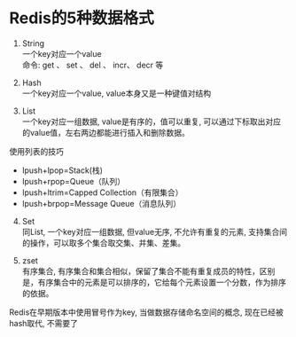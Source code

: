 # Redis的5种数据格式
1. String  
一个key对应一个value  
命令: get 、 set 、 del 、 incr、 decr 等  

2. Hash  
一个key对应一个value, value本身又是一种键值对结构

3. List  
一个key对应一组数据, value是有序的，值可以重复, 可以通过下标取出对应的value值，左右两边都能进行插入和删除数据。

使用列表的技巧

+ lpush+lpop=Stack(栈)
+ lpush+rpop=Queue（队列）
+ lpush+ltrim=Capped Collection（有限集合）
+ lpush+brpop=Message Queue（消息队列）

4. Set  
同List, 一个key对应一组数据, 但value无序, 不允许有重复的元素, 支持集合间的操作，可以取多个集合取交集、并集、差集。

5. zset  
有序集合, 有序集合和集合相似，保留了集合不能有重复成员的特性，区别是，有序集合中的元素是可以排序的，它给每个元素设置一个分数，作为排序的依据。



Redis在早期版本中使用冒号作为key, 当做数据存储命名空间的概念, 现在已经被hash取代, 不需要了